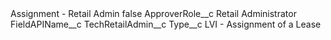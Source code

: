 <?xml version="1.0" encoding="UTF-8"?>
<CustomMetadata xmlns="http://soap.sforce.com/2006/04/metadata" xmlns:xsi="http://www.w3.org/2001/XMLSchema-instance" xmlns:xsd="http://www.w3.org/2001/XMLSchema">
    <label>Assignment - Retail Admin</label>
    <protected>false</protected>
    <values>
        <field>ApproverRole__c</field>
        <value xsi:type="xsd:string">Retail Administrator</value>
    </values>
    <values>
        <field>FieldAPIName__c</field>
        <value xsi:type="xsd:string">TechRetailAdmin__c</value>
    </values>
    <values>
        <field>Type__c</field>
        <value xsi:type="xsd:string">LVI - Assignment of a Lease</value>
    </values>
</CustomMetadata>
